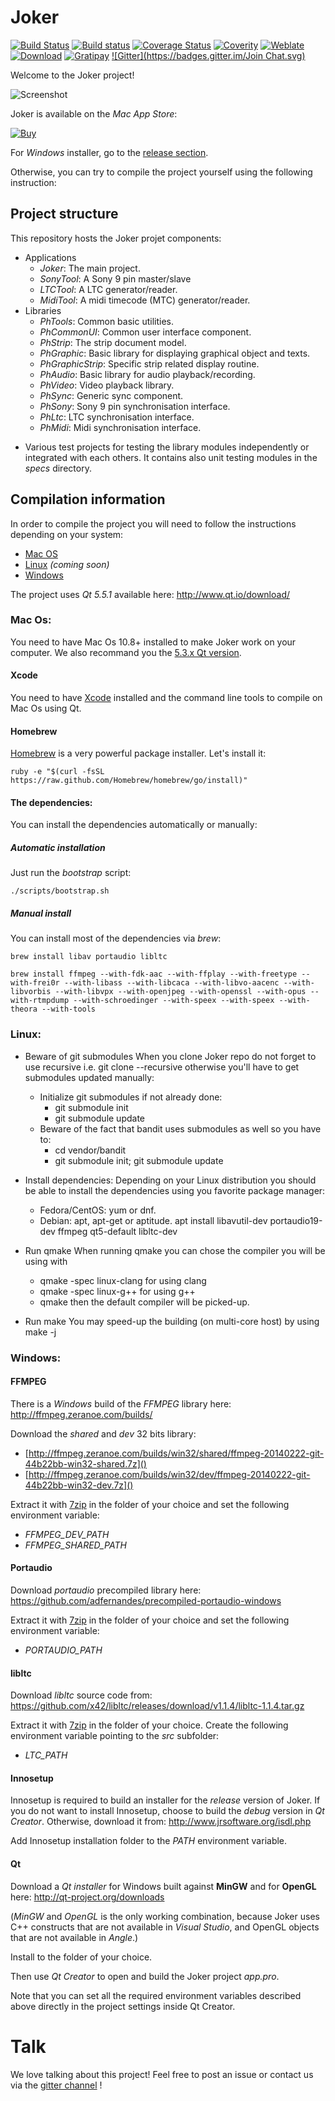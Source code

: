 # Joker

[![Build Status](https://travis-ci.org/Phonations/Joker.svg?branch=master)](https://travis-ci.org/Phonations/Joker)
[![Build status](https://ci.appveyor.com/api/projects/status/4vgrsapqble7rkqi/branch/master?svg=true)](https://ci.appveyor.com/project/MartinDelille/joker/branch/master)
[![Coverage Status](https://coveralls.io/repos/Phonations/Joker/badge.svg?branch=master)](https://coveralls.io/r/Phonations/Joker?branch=master)
[![Coverity](https://img.shields.io/coverity/scan/3341.svg)](https://scan.coverity.com/projects/phonations-joker)
[![Weblate](https://hosted.weblate.org/widgets/phonations/-/shields-badge.svg)](https://hosted.weblate.org/engage/phonations/?utm_source=widget)
[![Download](https://img.shields.io/github/downloads/phonations/joker/total.svg)](https://github.com/phonations/joker/releases/latest)
[![Gratipay](https://img.shields.io/gratipay/MartinDelille.svg)](https://gratipay.com/MartinDelille)
[![Gitter](https://badges.gitter.im/Join Chat.svg)](https://gitter.im/Phonations/Joker?utm_source=badge&utm_medium=badge&utm_campaign=pr-badge&utm_content=badge)

Welcome to the Joker project!

![Screenshot](data/img/screenshot.jpg)

Joker is available on the *Mac App Store*:

[![Buy](data/img/appstore.svg)](itunes.apple.com/app/joker/id932002433)

For *Windows* installer, go to the [release section](https://github.com/Phonations/joker/releases/latest).

Otherwise, you can try to compile the project yourself using the following instruction:

## Project structure

This repository hosts the Joker projet components:

- Applications
  - *Joker*: The main project.
  - *SonyTool*: A Sony 9 pin master/slave
  - *LTCTool*: A LTC generator/reader.
  - *MidiTool*: A midi timecode (MTC) generator/reader.
- Libraries
  - *PhTools*: Common basic utilities.
  - *PhCommonUI*: Common user interface component.
  - *PhStrip*: The strip document model.
  - *PhGraphic*: Basic library for displaying graphical object and texts.
  - *PhGraphicStrip*: Specific strip related display routine.
  - *PhAudio*: Basic library for audio playback/recording.
  - *PhVideo*: Video playback library.
  - *PhSync*: Generic sync component.
  - *PhSony*: Sony 9 pin synchronisation interface.
  - *PhLtc*: LTC synchronisation interface.
  - *PhMidi*: Midi synchronisation interface.
* Various test projects for testing the library modules independently or integrated with each others. It contains also unit testing modules in the *specs* directory.

## Compilation information

In order to compile the  project you will need to follow the instructions depending on your system:

* [Mac OS](#mac)
* [Linux](#linux) _(coming soon)_
* [Windows](#windows)

The project uses *Qt 5.5.1* available here: http://www.qt.io/download/

### <a name="mac"></a> Mac Os:

You need to have Mac Os 10.8+ installed to make Joker work on your computer. We also recommand you the [5.3.x Qt version](http://download.qt-project.org/official_releases/online_installers/qt-opensource-mac-x64-1.5.0-1-online.dmg).

#### Xcode

You need to have [Xcode](https://developer.apple.com/xcode/) installed and the command line tools to compile on Mac Os using Qt.

#### Homebrew

[Homebrew](http://brew.sh/) is a very powerful package installer. Let's install it:

    ruby -e "$(curl -fsSL https://raw.github.com/Homebrew/homebrew/go/install)"

#### The dependencies:

You can install the dependencies automatically or manually:

##### Automatic installation

Just run the *bootstrap* script:

    ./scripts/bootstrap.sh

##### Manual install

You can install most of the dependencies via *brew*:

    brew install libav portaudio libltc

    brew install ffmpeg --with-fdk-aac --with-ffplay --with-freetype --with-frei0r --with-libass --with-libcaca --with-libvo-aacenc --with-libvorbis --with-libvpx --with-openjpeg --with-openssl --with-opus --with-rtmpdump --with-schroedinger --with-speex --with-speex --with-theora --with-tools


### <a name="linux"></a> Linux:

- Beware of git submodules
  When you clone Joker repo do not forget to use recursive i.e. git clone --recursive
  otherwise you'll have to get submodules updated manually:
  - Initialize git submodules if not already done:
     - git submodule init
     - git submodule update
  - Beware of the fact that bandit uses submodules as well so you have to:
     - cd vendor/bandit
     - git submodule init; git submodule update

- Install dependencies:
  Depending on your Linux distribution you should be able to install the dependencies using you favorite package manager:

  - Fedora/CentOS: yum or dnf.
  - Debian: apt, apt-get or aptitude.
      apt install libavutil-dev portaudio19-dev ffmpeg qt5-default libltc-dev

- Run qmake
  When running qmake you can chose the compiler you will be using with
  - qmake -spec linux-clang for using clang
  - qmake -spec linux-g++ for using g++
  - qmake then the default compiler will be picked-up.
- Run make
  You may speed-up the building (on multi-core host) by using
  make -j 

### <a name="windows"></a> Windows:

#### FFMPEG

There is a *Windows* build of the *FFMPEG* library here: http://ffmpeg.zeranoe.com/builds/

Download the *shared* and *dev* 32 bits library:

- [http://ffmpeg.zeranoe.com/builds/win32/shared/ffmpeg-20140222-git-44b22bb-win32-shared.7z]()
- [http://ffmpeg.zeranoe.com/builds/win32/dev/ffmpeg-20140222-git-44b22bb-win32-dev.7z]()

Extract it with [7zip](http://www.7-zip.org/) in the folder of your choice and set the following environment variable:

- *FFMPEG_DEV_PATH*
- *FFMPEG_SHARED_PATH*

#### Portaudio

Download *portaudio* precompiled library here: https://github.com/adfernandes/precompiled-portaudio-windows

Extract it with [7zip](http://www.7-zip.org/) in the folder of your choice and set the following environment variable:

- *PORTAUDIO_PATH*

#### libltc

Download *libltc* source code from: https://github.com/x42/libltc/releases/download/v1.1.4/libltc-1.1.4.tar.gz

Extract it with [7zip](http://www.7-zip.org/) in the folder of your choice. Create the following environment variable pointing to the *src* subfolder:

- *LTC_PATH*

#### Innosetup

Innosetup is required to build an installer for the *release* version of Joker. If you do not want to install Innosetup, choose to build the *debug* version in *Qt Creator*. Otherwise, download it from: http://www.jrsoftware.org/isdl.php

Add Innosetup installation folder to the *PATH* environment variable.

#### Qt

Download a *Qt installer* for Windows built against **MinGW** and for **OpenGL** here: http://qt-project.org/downloads

(*MinGW* and *OpenGL* is the only working combination, because Joker uses C++ constructs that are not available in *Visual Studio*, and OpenGL objects that are not available in *Angle*.)

Install to the folder of your choice.

Then use *Qt Creator* to open and build the Joker project *app.pro*.

Note that you can set all the required environment variables described above directly in the project settings inside Qt Creator.

# Talk

We love talking about this project! Feel free to post an issue or contact us via the [gitter channel](https://gitter.im/Phonations/Joker) !

